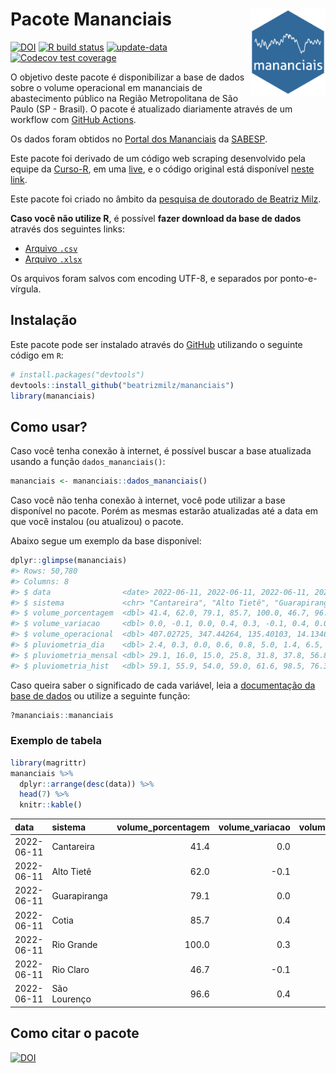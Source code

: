 
<!-- README.md is generated from README.Rmd. Please edit that file -->

# Pacote Mananciais <img src="man/figures/hexlogo.png" align="right" width = "120px"/>

<!-- badges: start -->

[![DOI](https://zenodo.org/badge/DOI/10.5281/zenodo.4733056.svg)](https://doi.org/10.5281/zenodo.4733056)
[![R build
status](https://github.com/beatrizmilz/mananciais/workflows/R-CMD-check/badge.svg)](https://github.com/beatrizmilz/mananciais/actions)
[![update-data](https://github.com/beatrizmilz/mananciais/actions/workflows/2-update_data.yaml/badge.svg)](https://github.com/beatrizmilz/mananciais/actions/workflows/2-update_data.yaml)
[![Codecov test
coverage](https://codecov.io/gh/beatrizmilz/mananciais/branch/master/graph/badge.svg)](https://codecov.io/gh/beatrizmilz/mananciais?branch=master)
<!-- badges: end -->

O objetivo deste pacote é disponibilizar a base de dados sobre o volume
operacional em mananciais de abastecimento público na Região
Metropolitana de São Paulo (SP - Brasil). O pacote é atualizado
diariamente através de um workflow com [GitHub
Actions](https://github.com/beatrizmilz/mananciais/actions).

Os dados foram obtidos no [Portal dos
Mananciais](http://mananciais.sabesp.com.br/Situacao) da
[SABESP](http://site.sabesp.com.br/site/Default.aspx).

Este pacote foi derivado de um código web scraping desenvolvido pela
equipe da [Curso-R](https://www.curso-r.com/), em uma
[live](https://youtu.be/jvZIxrMmOcQ), e o código original está
disponível [neste
link](https://github.com/curso-r/lives/blob/master/drafts/20200730_scraper_sabesp.R).

Este pacote foi criado no âmbito da [pesquisa de doutorado de Beatriz
Milz](https://beatrizmilz.github.io/tese/).

**Caso você não utilize R**, é possível **fazer download da base de
dados** através dos seguintes links:

  - [Arquivo
    `.csv`](https://github.com/beatrizmilz/mananciais/raw/master/inst/extdata/mananciais.csv)
  - [Arquivo
    `.xlsx`](https://github.com/beatrizmilz/mananciais/blob/master/inst/extdata/mananciais.xlsx?raw=true)

Os arquivos foram salvos com encoding UTF-8, e separados por
ponto-e-vírgula.

## Instalação

Este pacote pode ser instalado através do [GitHub](https://github.com/)
utilizando o seguinte código em `R`:

``` r
# install.packages("devtools")
devtools::install_github("beatrizmilz/mananciais")
library(mananciais)
```

## Como usar?

Caso você tenha conexão à internet, é possível buscar a base atualizada
usando a função `dados_mananciais()`:

``` r
mananciais <- mananciais::dados_mananciais() 
```

Caso você não tenha conexão à internet, você pode utilizar a base
disponível no pacote. Porém as mesmas estarão atualizadas até a data em
que você instalou (ou atualizou) o pacote.

Abaixo segue um exemplo da base disponível:

``` r
dplyr::glimpse(mananciais)
#> Rows: 50,780
#> Columns: 8
#> $ data                <date> 2022-06-11, 2022-06-11, 2022-06-11, 2022-06-11, 2…
#> $ sistema             <chr> "Cantareira", "Alto Tietê", "Guarapiranga", "Cotia…
#> $ volume_porcentagem  <dbl> 41.4, 62.0, 79.1, 85.7, 100.0, 46.7, 96.6, 41.4, 6…
#> $ volume_variacao     <dbl> 0.0, -0.1, 0.0, 0.4, 0.3, -0.1, 0.4, 0.0, 0.0, 0.3…
#> $ volume_operacional  <dbl> 407.02725, 347.44264, 135.40103, 14.13465, 112.182…
#> $ pluviometria_dia    <dbl> 2.4, 0.3, 0.0, 0.6, 0.8, 5.0, 1.4, 6.5, 7.2, 7.8, …
#> $ pluviometria_mensal <dbl> 29.1, 16.0, 15.0, 25.8, 31.8, 37.8, 56.8, 26.7, 15…
#> $ pluviometria_hist   <dbl> 59.1, 55.9, 54.0, 59.0, 61.6, 98.5, 76.3, 59.1, 55…
```

Caso queira saber o significado de cada variável, leia a [documentação
da base de
dados](https://beatrizmilz.github.io/mananciais/reference/mananciais.html)
ou utilize a seguinte função:

``` r
?mananciais::mananciais
```

### Exemplo de tabela

``` r
library(magrittr)
mananciais %>% 
  dplyr::arrange(desc(data)) %>% 
  head(7) %>%
  knitr::kable()
```

| data       | sistema      | volume\_porcentagem | volume\_variacao | volume\_operacional | pluviometria\_dia | pluviometria\_mensal | pluviometria\_hist |
| :--------- | :----------- | ------------------: | ---------------: | ------------------: | ----------------: | -------------------: | -----------------: |
| 2022-06-11 | Cantareira   |                41.4 |              0.0 |           407.02725 |               2.4 |                 29.1 |               59.1 |
| 2022-06-11 | Alto Tietê   |                62.0 |            \-0.1 |           347.44264 |               0.3 |                 16.0 |               55.9 |
| 2022-06-11 | Guarapiranga |                79.1 |              0.0 |           135.40103 |               0.0 |                 15.0 |               54.0 |
| 2022-06-11 | Cotia        |                85.7 |              0.4 |            14.13465 |               0.6 |                 25.8 |               59.0 |
| 2022-06-11 | Rio Grande   |               100.0 |              0.3 |           112.18231 |               0.8 |                 31.8 |               61.6 |
| 2022-06-11 | Rio Claro    |                46.7 |            \-0.1 |             6.38912 |               5.0 |                 37.8 |               98.5 |
| 2022-06-11 | São Lourenço |                96.6 |              0.4 |            85.78591 |               1.4 |                 56.8 |               76.3 |

## Como citar o pacote

[![DOI](https://zenodo.org/badge/DOI/10.5281/zenodo.4733056.svg)](https://doi.org/10.5281/zenodo.4733056)
